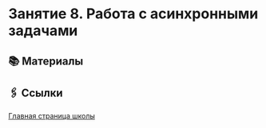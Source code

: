 # Занятие 8. Работа с асинхронными задачами

## 📚 Материалы

## 🖇️ Ссылки

[Главная страница школы](../../README.md)
